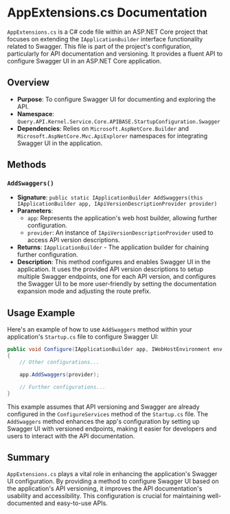 # AppExtensions.cs Documentation

`AppExtensions.cs` is a C# code file within an ASP.NET Core project that focuses on extending the `IApplicationBuilder` interface functionality related to Swagger. This file is part of the project's configuration, particularly for API documentation and versioning. It provides a fluent API to configure Swagger UI in an ASP.NET Core application.

## Overview

- **Purpose**: To configure Swagger UI for documenting and exploring the API.
- **Namespace**: `Query.API.Kernel.Service.Core.APIBASE.StartupConfiguration.Swagger`
- **Dependencies**: Relies on `Microsoft.AspNetCore.Builder` and `Microsoft.AspNetCore.Mvc.ApiExplorer` namespaces for integrating Swagger UI in the application.

## Methods

### `AddSwaggers()`

- **Signature**: `public static IApplicationBuilder AddSwaggers(this IApplicationBuilder app, IApiVersionDescriptionProvider provider)`
- **Parameters**:
  - `app`: Represents the application's web host builder, allowing further configuration.
  - `provider`: An instance of `IApiVersionDescriptionProvider` used to access API version descriptions.
- **Returns**: `IApplicationBuilder` - The application builder for chaining further configuration.
- **Description**: This method configures and enables Swagger UI in the application. It uses the provided API version descriptions to setup multiple Swagger endpoints, one for each API version, and configures the Swagger UI to be more user-friendly by setting the documentation expansion mode and adjusting the route prefix.

## Usage Example

Here's an example of how to use `AddSwaggers` method within your application's `Startup.cs` file to configure Swagger UI:

```csharp
public void Configure(IApplicationBuilder app, IWebHostEnvironment env, IApiVersionDescriptionProvider provider)
{
    // Other configurations...

    app.AddSwaggers(provider);

    // Further configurations...
}
```

This example assumes that API versioning and Swagger are already configured in the `ConfigureServices` method of the `Startup.cs` file. The `AddSwaggers` method enhances the app's configuration by setting up Swagger UI with versioned endpoints, making it easier for developers and users to interact with the API documentation.

## Summary

`AppExtensions.cs` plays a vital role in enhancing the application's Swagger UI configuration. By providing a method to configure Swagger UI based on the application's API versioning, it improves the API documentation's usability and accessibility. This configuration is crucial for maintaining well-documented and easy-to-use APIs.